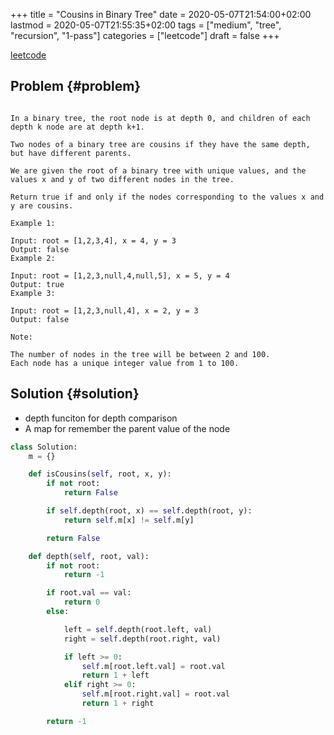 +++
title = "Cousins in Binary Tree"
date = 2020-05-07T21:54:00+02:00
lastmod = 2020-05-07T21:55:35+02:00
tags = ["medium", "tree", "recursion", "1-pass"]
categories = ["leetcode"]
draft = false
+++

[leetcode](https://leetcode.com/explore/featured/card/may-leetcoding-challenge/534/week-1-may-1st-may-7th/3322/)


## Problem {#problem}

```text

In a binary tree, the root node is at depth 0, and children of each depth k node are at depth k+1.

Two nodes of a binary tree are cousins if they have the same depth, but have different parents.

We are given the root of a binary tree with unique values, and the values x and y of two different nodes in the tree.

Return true if and only if the nodes corresponding to the values x and y are cousins.

Example 1:

Input: root = [1,2,3,4], x = 4, y = 3
Output: false
Example 2:

Input: root = [1,2,3,null,4,null,5], x = 5, y = 4
Output: true
Example 3:

Input: root = [1,2,3,null,4], x = 2, y = 3
Output: false

Note:

The number of nodes in the tree will be between 2 and 100.
Each node has a unique integer value from 1 to 100.
```


## Solution {#solution}

-   depth funciton for depth comparison
-   A map for remember the parent value of the node

<!--listend-->

```python
class Solution:
    m = {}

    def isCousins(self, root, x, y):
        if not root:
            return False

        if self.depth(root, x) == self.depth(root, y):
            return self.m[x] != self.m[y]

        return False

    def depth(self, root, val):
        if not root:
            return -1

        if root.val == val:
            return 0
        else:

            left = self.depth(root.left, val)
            right = self.depth(root.right, val)

            if left >= 0:
                self.m[root.left.val] = root.val
                return 1 + left
            elif right >= 0:
                self.m[root.right.val] = root.val
                return 1 + right

        return -1
```
